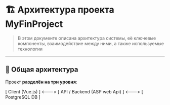 # 🏗️ Архитектура проекта MyFinProject

> В этом документе описана архитектура системы, её ключевые компоненты, взаимодействие между ними, а также используемые технологии

---

## 🧱 Общая архитектура

Проект **разделён на три уровня**:

[ Client (Vue.js) ] <---> [ API / Backend (ASP web Api) ] <---> [ PostgreSQL DB ]

